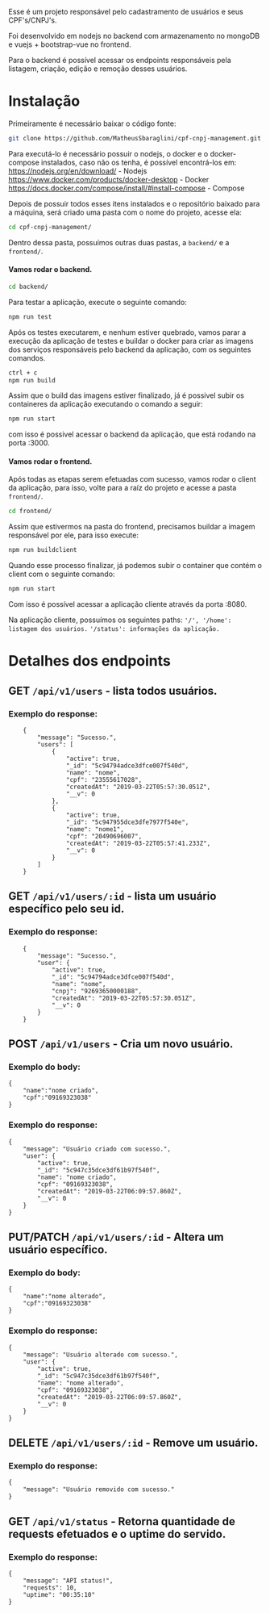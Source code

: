 Esse é um projeto responsável pelo cadastramento de usuários e seus CPF's/CNPJ's.

Foi desenvolvido em nodejs no backend com armazenamento no mongoDB e vuejs + bootstrap-vue no frontend.

Para o backend é possível acessar os endpoints responsáveis pela listagem, criação, edição e remoção desses usuários.

# Instalação

Primeiramente é necessário baixar o código fonte:
```sh
git clone https://github.com/MatheusSbaraglini/cpf-cnpj-management.git
```

Para executá-lo é necessário possuir o nodejs, o docker e o docker-compose instalados, caso não os tenha, é possível encontrá-los em:
https://nodejs.org/en/download/ - Nodejs
https://www.docker.com/products/docker-desktop - Docker
https://docs.docker.com/compose/install/#install-compose - Compose

Depois de possuir todos esses itens instalados e o repositório baixado para a máquina, será criado uma pasta com o nome do projeto, acesse ela:
```sh
cd cpf-cnpj-management/
```

Dentro dessa pasta, possuímos outras duas pastas, a `backend/` e a `frontend/`. 
#### Vamos rodar o backend.
```sh
cd backend/
```
Para testar a aplicação, execute o seguinte comando:
```sh
npm run test
```
Após os testes executarem, e nenhum estiver quebrado, vamos parar a execução da aplicação de testes e buildar o docker para criar as imagens dos serviços responsáveis pelo backend da aplicação, com os seguintes comandos.
```sh
ctrl + c
npm run build
```
Assim que o build das imagens estiver finalizado, já é possivel subir os containeres da aplicação executando o comando a seguir:
```sh
npm run start
```
com isso é possivel acessar o backend da aplicação, que está rodando na porta :3000.

#### Vamos rodar o frontend.
Após todas as etapas serem efetuadas com sucesso, vamos rodar o client da aplicação, para isso, volte para a raíz do projeto e acesse a pasta `frontend/`.
```sh
cd frontend/
```
Assim que estivermos na pasta do frontend, precisamos buildar a imagem responsável por ele, para isso execute:
```sh
npm run buildclient
```
Quando esse processo finalizar, já podemos subir o container que contém o client com o seguinte comando:
```sh
npm run start
```
Com isso é possível acessar a aplicação cliente através da porta :8080.

Na aplicação cliente, possuímos os seguintes paths:
`'/', '/home': listagem dos usuários.`
`'/status': informações da aplicação.`


# Detalhes dos endpoints

## GET `/api/v1/users` - lista todos usuários.
### Exemplo do response:
        {
            "message": "Sucesso.",
            "users": [
                {
                    "active": true,
                    "_id": "5c94794adce3dfce007f540d",
                    "name": "nome",
                    "cpf": "23555617028",
                    "createdAt": "2019-03-22T05:57:30.051Z",
                    "__v": 0
                },
                {
                    "active": true,
                    "_id": "5c947955dce3dfe7977f540e",
                    "name": "nome1",
                    "cpf": "20490696007",
                    "createdAt": "2019-03-22T05:57:41.233Z",
                    "__v": 0
                }
            ]
        }

## GET `/api/v1/users/:id` - lista um usuário específico pelo seu id.
### Exemplo do response:
        {
            "message": "Sucesso.",
            "user": {
                "active": true,
                "_id": "5c94794adce3dfce007f540d",
                "name": "nome",
                "cnpj": "92693650000188",
                "createdAt": "2019-03-22T05:57:30.051Z",
                "__v": 0
            }
        }
    
## POST `/api/v1/users` - Cria um novo usuário.
### Exemplo do body:
    {
        "name":"nome criado",
        "cpf":"09169323038"
    }
### Exemplo do response:
    {
        "message": "Usuário criado com sucesso.",
        "user": {
            "active": true,
            "_id": "5c947c35dce3df61b97f540f",
            "name": "nome criado",
            "cpf": "09169323038",
            "createdAt": "2019-03-22T06:09:57.860Z",
            "__v": 0
        }
    }

## PUT/PATCH `/api/v1/users/:id` - Altera um usuário específico.
### Exemplo do body:
    {
        "name":"nome alterado",
        "cpf":"09169323038"
    }

### Exemplo do response:
    {
        "message": "Usuário alterado com sucesso.",
        "user": {
            "active": true,
            "_id": "5c947c35dce3df61b97f540f",
            "name": "nome alterado",
            "cpf": "09169323038",
            "createdAt": "2019-03-22T06:09:57.860Z",
            "__v": 0
        }
    }

## DELETE `/api/v1/users/:id` - Remove um usuário.
### Exemplo do response:
    {
        "message": "Usuário removido com sucesso."
    }

## GET `/api/v1/status` - Retorna quantidade de requests efetuados e o uptime do servido.
### Exemplo do response:
    {
        "message": "API status!",
        "requests": 10,
        "uptime": "00:35:10"
    }
